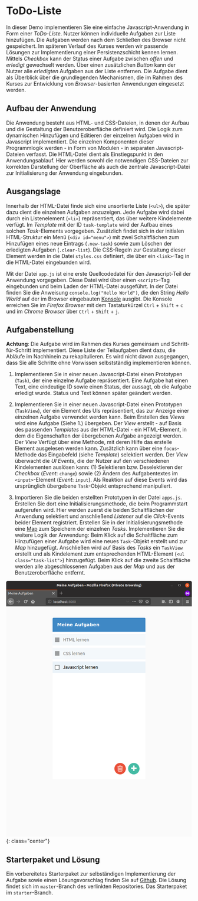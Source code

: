 <a class="github-button button" href="https://github.com/Multimedia-Engineering-Regensburg-Demos/MME-ToDo-List"></a> 
# ToDo-Liste

In dieser Demo implementieren Sie eine einfache Javascript-Anwendung in Form einer *ToDo-Liste*. Nutzer können individuelle Aufgaben zur Liste hinzufügen. Die Aufgaben werden nach dem Schließen des Browser nicht gespeichert. Im späteren Verlauf des Kurses werden wir passende Lösungen zur Implementierung einer Persistenzschicht kennen lernen. Mittels *Checkbox* kann der Status einer Aufgabe zwischen *offen* und *erledigt* gewechselt werden. Über einen zusätzlichen *Button* kann der Nutzer alle *erledigten* Aufgaben aus der Liste entfernen. Die Aufgabe dient als Überblick über die grundlegenden Mechanismen, die im Rahmen des Kurses zur Entwicklung von *Browser*-basierten Anwendungen eingesetzt werden. 

## Aufbau der Anwendung

Die Anwendung besteht aus HTML- und CSS-Dateien, in denen der Aufbau und die Gestaltung der Benutzeroberfläche definiert wird. Die Logik zum dynamischen Hinzufügen und Editieren der einzelnen Aufgaben wird in Javascript implementiert. Die einzelnen Komponenten dieser Programmlogik werden - in Form von Modulen - in separaten Javascript-Dateien verfasst. Die HTML-Datei dient als Einstiegspunkt in den Anwendungsablauf. Hier werden sowohl die notwendigen CSS-Dateien zur korrekten Darstellung der Oberfläche als auch die zentrale Javascript-Datei zur Initialisierung der Anwendung eingebunden.

## Ausgangslage

Innerhalb der HTML-Datei finde sich eine unsortierte Liste (`<ul>`), die später dazu dient die einzelnen Aufgaben anzuzeigen. Jede Aufgabe wird dabei durch ein Listenelement (`<li>`) repräsentiert, das über weitere Kindelemente verfügt. Im *Template* mit der ID `task-template` wird der Aufbau eines solchen *Task*-Elements vorgegeben. Zusätzlich findet sich in der initialen HTML-Struktur ein Menü (`<div id="menu">`) mit zwei Schaltflächen zum Hinzufügen eines neue Eintrags (`.new-task`) sowie zum Löschen der erledigten Aufgaben (`.clear-list`). Die CSS-Regeln zur Gestaltung dieser Element werden in die Datei `styles.css` definiert, die über ein `<link>`-Tag in die HTML-Datei eingebunden wird.

Mit der Datei `app.js` ist eine erste Quellcodedatei für den Javascript-Teil der Anwendung vorgegeben. Diese Datei wird über einen `<script>`-Tag eingebunden und beim Laden der HTML-Datei ausgeführt. In der Datei finden Sie die Anweisung `console.log("Hello World")`, die den String *Hello World* auf der im Browser eingebauten [Konsole](https://developer.mozilla.org/en-US/docs/Web/API/Console) ausgibt. Die Konsole erreichen Sie im *Firefox Browser* mit dem Tastaturkürzel `Ctrl` + `Shift` + `c` und im *Chrome Browser* über `Ctrl` + `Shift` + `j`.

## Aufgabenstellung

**Achtung**: Die Aufgabe wird im Rahmen des Kurses gemeinsam und Schritt-für-Schritt implementiert. Diese Liste der Teilaufgaben dient dazu, die Abläufe im Nachhinein zu rekapitulieren. Es wird nicht davon ausgegangen, dass Sie alle Schritte ohne Vorwissen selbstständig implementieren können.

1. Implementieren Sie in einer neuen Javascript-Datei einen Prototypen (`Task`), der eine einzelne Aufgabe repräsentiert. Eine Aufgabe hat einen Text, eine eindeutige ID sowie einen Status, der aussagt, ob die Aufgabe erledigt wurde. Status und Text können später geändert werden.

2. Implementieren Sie in einer neuen Javascript-Datei einen Prototypen (`TaskView`), der ein Element des UIs repräsentiert, das zur Anzeige einer einzelnen Aufgabe verwendet werden kann. Beim Erstellen des *Views* wird eine Aufgabe (Siehe 1.) übergeben. Der *View* erstellt - auf Basis des passenden *Templates* aus der HTML-Datei - ein HTML-Element, in dem die Eigenschaften der übergebenen Aufgabe angezeigt werden. Der *View* Verfügt über eine Methode, mit deren Hilfe das erstelle Element ausgelesen werden kann. Zusätzlich kann über eine `focus`-Methode das Eingabefeld (siehe *Template*) selektiert werden. Der *View* überwacht die *UI Events*, die der Nutzer auf den verschiedenen Kindelementen auslösen kann: (1) Selektieren bzw. Deselektieren der *Checkbox* (*Event*: `change`) sowie (2) Ändern des Aufgabentextes im `<input>`-Element (*Event*: `input`). Als Reaktion auf diese Events wird das ursprünglich übergebene `Task`-Objekt entsprechend manipuliert.

3. Importieren Sie die beiden erstellten Prototypen in der Datei `apps.js`. Erstellen Sie dort eine Initialisierungsmethode, die beim Programmstart aufgerufen wird. Hier werden zuerst die beiden Schaltflächen der Anwendung selektiert und anschließend *Listener* auf die *Click*-Events beider Element registriert. Erstellen Sie in der Initialisierungsmethode eine [Map](https://developer.mozilla.org/en-US/docs/Web/JavaScript/Reference/Global_Objects/Map) zum Speichern der einzelnen *Tasks*. Implementieren Sie die weitere Logik der Anwendung: Beim Klick auf die Schaltfläche zum Hinzufügen einer Aufgabe wird eine neues `Task`-Objekt erstellt und zur *Map* hinzugefügt. Anschließen wird auf Basis des *Tasks* ein `TaskView` erstellt und als Kindelement zum entsprechenden HTML-Element (`<ul class="task-list">`) hinzugefügt. Beim Klick auf die zweite Schaltfläche werden alle abgeschlossenen Aufgaben aus der *Map* und aus der Benutzeroberfläche entfernt. 

![Screenshot der ToDo-Liste](img/todo-list-complete.png){: class="center"}

## Starterpaket und Lösung

Ein vorbereitetes Starterpaket zur selbständigen Implementierung der Aufgabe sowie einen Lösungsvorschlag finden Sie auf [Github](https://github.com/Multimedia-Engineering-Regensburg-Demos/MME-ToDo-List). Die Lösung findet sich im `master`-Branch des verlinkten Repositories. Das Starterpaket im `starter`-Branch.